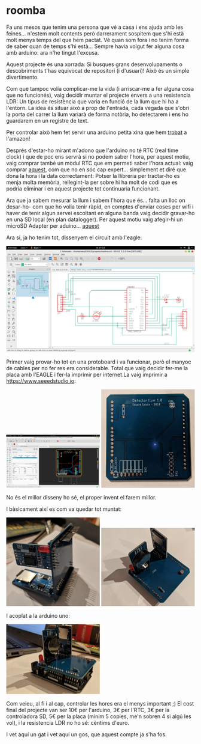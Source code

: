 # roomba
Fa uns mesos que tenim una persona que vé a casa i ens ajuda amb les feines... n'estem molt contents però darrerament sospitem que s'hi està molt menys temps del que hem pactat. Vé quan som fora i no tenim forma de saber quan de temps s'hi està... Sempre havia volgut fer alguna cosa amb arduino: ara n'he tingut l'excusa.

Aquest projecte és una xorrada: Si busques grans desenvolupaments o descobriments t'has equivocat de repositori (i d'usuari)! 
Això és un simple divertimento.

Com que tampoc volía complicar-me la vida (i arriscar-me a fer alguna cosa que no funcionés), vaig decidir muntar el projecte envers a una resistencia LDR: Un tipus de resistència que varia en funció de la llum que hi ha a l'entorn. La idea és situar això a prop de l'entrada, cada vegada que s'obri la porta del carrer la llum variarà de forma notòria, ho detectarem i ens ho guardarem en un registre de text.

Per controlar això hem fet servir una arduino petita xina que hem [trobat](https://www.amazon.es/dp/B01M7ZB2B4?aaxitk=gaqGsul2mgWlRdqk36D8Dw&pd_rd_i=B01M7ZB2B4&pf_rd_p=b4a87efe-46df-474d-b505-3bf1bb51624b&hsa_cr_id=9182184180602&sb-ci-n=productDescription&sb-ci-v=Elegoo%20UNO%20R3%20Tarjeta%20UNO%20R3%20Placa%20con%20Microcontrolador%20Basada%20en%20el%20ATmega328P%20ATMEGA16U2%20con%20Cable%20USB%20Compatible%20con%20Arduino%20UNO%20Tarjeta) a l'amazon!

Després d'estar-ho mirant m'adono que l'arduino no té RTC (real time clock) i que de poc ens servrà si no podem saber l'hora, per aquest motiu, vaig comprar també un mòdul RTC que em permeti saber l'hora actual: vaig comprar [aquest](https://www.amazon.es/WINGONEER-DS3231-AT24C32-precisi%C3%B3n-Arduino/dp/B01H5NAFUY/ref=sr_1_5?ie=UTF8&qid=1544285193&sr=8-5&keywords=Arduino+Rtc), com que no en sóc cap expert... simplement et diré que dona la hora i la data correctament: Potser la llibreria per tractar-ho es menja molta memòria, rellegint-la per sobre hi ha molt de codi que es podria eliminar i en aquest projecte tot continuaria funcionant.

Ara que ja sabem mesurar la llum i sabem l'hora que és... falta un lloc on desar-ho- com que ho volia tenir ràpid, en comptes d'enviar coses per wifi i haver de tenir algun servei escoltant en alguna banda vaig decidir gravar-ho en una SD local (en plan datalogger). Per aquest motiu vaig afegir-hi un microSD Adapter per aduino... [aquest](https://www.ebay.es/i/272536699694?chn=ps)

Ara sí, ja ho tenim tot, dissenyem el circuit amb l'eagle:

![esquema](https://github.com/indiketa/roomba/blob/master/assets/esquema.png "Esquema")

Primer vaig provar-ho tot en una protoboard i va funcionar, però el manyoc de cables per no fer res era considerable. Total que vaig decidir fer-me la placa amb l'EAGLE i fer-la imprimir per internet.La vaig imprimir a https://www.seeedstudio.io:

<img src="https://github.com/indiketa/roomba/blob/master/assets/pcb.png" width="250" />
<img src="https://github.com/indiketa/roomba/blob/master/assets/pcb2.jpg" width="250" />

No és el millor disseny ho sé, el proper invent el farem millor. 

I bàsicament així es com va quedar tot muntat:

<img src="https://github.com/indiketa/roomba/blob/master/assets/muntada.jpg" width="250" />
<img src="https://github.com/indiketa/roomba/blob/master/assets/muntada2.jpg" width="250" />

I acoplat a la arduino uno:

<img src="https://github.com/indiketa/roomba/blob/master/assets/ambunor3.jpg" width="250" />

Com veieu, al fi i al cap, controlar les hores era el menys important ;)
El cost final del projecte van ser 10€ per l'arduino, 3€ per l'RTC, 3€ per la controladora SD, 5€ per la placa (mínim 5 copies, me'n sobren 4 si algú les vol), i la resistencia LDR no ho sé: cèntims d'euro.

I vet aquí un gat i vet aquí un gos, que aquest compte ja s'ha fos.

